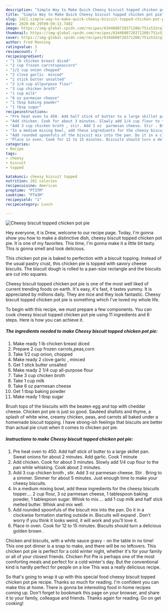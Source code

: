 ```yaml
---
description: "Simple Way to Make Quick Cheesy biscuit topped chicken pot pie"
title: "Simple Way to Make Quick Cheesy biscuit topped chicken pot pie"
slug: 1421-simple-way-to-make-quick-cheesy-biscuit-topped-chicken-pot-pie
date: 2020-08-29T09:59:13.748Z
image: https://img-global.cpcdn.com/recipes/6344600728371200/751x532cq70/cheesy-biscuit-topped-chicken-pot-pie-recipe-main-photo.jpg
thumbnail: https://img-global.cpcdn.com/recipes/6344600728371200/751x532cq70/cheesy-biscuit-topped-chicken-pot-pie-recipe-main-photo.jpg
cover: https://img-global.cpcdn.com/recipes/6344600728371200/751x532cq70/cheesy-biscuit-topped-chicken-pot-pie-recipe-main-photo.jpg
author: Fred Manning
ratingvalue: 3
reviewcount: 7
recipeingredient:
- "1 lb chicken breast diced"
- "2 cup frozen carrotspeascorn"
- "1/2 cup onion chopped"
- "2 clove garlic  minced"
- "1 stick butter unsalted"
- "2 1/4 cup allpurpose flour"
- "3 cup chicken broth"
- "1 cup milk"
- "6 oz parmesan cheese"
- "1 tbsp baking powder"
- "1 tbsp sugar"
recipeinstructions:
- "Pre heat oven to 450. Add half stick of butter to a large skillet pan. Sweat onions for about 2 minutes. Add garlic. Cook 1 minute"
- "Add chicken. Cook for about 3 minutes. Slowly add 1/4 cup flour to the pan while whisking.  Cook about 2 minutes."
- "Add 3 cup chicken broth , stir. Add 3 oz  parmesan cheese. Stir . Bring to a simmer. Simmer for about 5 minutes. Just enough time to make your cheesy biscuits."
- "In a medium mixing bowl, add these ingredients for the cheesy biscuits topper.... 2 cup flour, 3 oz parmesan cheese, 1 tablespoon baking powder, 1 tablespoon sugar.  Whisk to mix.... add 1 cup milk and half stick melted butter. Whisk and mix well."
- "Add rounded spoonfuls of the biscuit mix into the pan. Do it in a clockwise formation starting outside in. Biscuits will expand . Don&#39;t worry if you think it looks weird, it will work and you&#39;ll love it."
- "Place in oven. Cook for 12 to 15 minutes. Biscuits should turn a delicious golden brown ."
categories:
- Recipe
tags:
- cheesy
- biscuit
- topped

katakunci: cheesy biscuit topped 
nutrition: 261 calories
recipecuisine: American
preptime: "PT37M"
cooktime: "PT43M"
recipeyield: "1"
recipecategory: Lunch

---
```



![Cheesy biscuit topped chicken pot pie](https://img-global.cpcdn.com/recipes/6344600728371200/751x532cq70/cheesy-biscuit-topped-chicken-pot-pie-recipe-main-photo.jpg)

Hey everyone, it is Drew, welcome to our recipe page. Today, I'm gonna show you how to make a distinctive dish, cheesy biscuit topped chicken pot pie. It is one of my favorites. This time, I'm gonna make it a little bit tasty. This is gonna smell and look delicious.

This chicken pot pie is baked to perfection with a biscuit topping. Instead of the usual pastry crust, this chicken pie is topped with savory cheese biscuits. The biscuit dough is rolled to a pan-size rectangle and the biscuits are cut into squares.

Cheesy biscuit topped chicken pot pie is one of the most well liked of current trending foods on earth. It's easy, it's fast, it tastes yummy. It is appreciated by millions daily. They are nice and they look fantastic. Cheesy biscuit topped chicken pot pie is something which I've loved my whole life.


To begin with this recipe, we must prepare a few components. You can cook cheesy biscuit topped chicken pot pie using 11 ingredients and 6 steps. Here is how you can achieve it.

<!--inarticleads1-->

##### The ingredients needed to make Cheesy biscuit topped chicken pot pie:

1. Make ready 1 lb chicken breast diced
1. Prepare 2 cup frozen carrots,peas,corn
1. Take 1/2 cup onion, chopped
1. Make ready 2 clove garlic , minced
1. Get 1 stick butter unsalted
1. Make ready 2 1/4 cup all-purpose flour
1. Take 3 cup chicken broth
1. Take 1 cup milk
1. Take 6 oz parmesan cheese
1. Get 1 tbsp baking powder
1. Make ready 1 tbsp sugar


Brush tops of the biscuits with the beaten egg and top with cheddar cheese. Chicken pot pie is just so good. Sautéed shallots and thyme, a splash of white wine, creamy chicken, peas, and carrots all baked under a homemade biscuit topping. I have strong-ish feelings that biscuits are better than actual pie crust when it comes to chicken pot pie. 

<!--inarticleads2-->

##### Instructions to make Cheesy biscuit topped chicken pot pie:

1. Pre heat oven to 450. Add half stick of butter to a large skillet pan. Sweat onions for about 2 minutes. Add garlic. Cook 1 minute
1. Add chicken. Cook for about 3 minutes. Slowly add 1/4 cup flour to the pan while whisking.  Cook about 2 minutes.
1. Add 3 cup chicken broth , stir. Add 3 oz  parmesan cheese. Stir . Bring to a simmer. Simmer for about 5 minutes. Just enough time to make your cheesy biscuits.
1. In a medium mixing bowl, add these ingredients for the cheesy biscuits topper.... 2 cup flour, 3 oz parmesan cheese, 1 tablespoon baking powder, 1 tablespoon sugar.  Whisk to mix.... add 1 cup milk and half stick melted butter. Whisk and mix well.
1. Add rounded spoonfuls of the biscuit mix into the pan. Do it in a clockwise formation starting outside in. Biscuits will expand . Don&#39;t worry if you think it looks weird, it will work and you&#39;ll love it.
1. Place in oven. Cook for 12 to 15 minutes. Biscuits should turn a delicious golden brown .


Chicken and biscuits, with a white sauce gravy - on the table in no time! This one pot dinner is a snap to make, and there will be no leftovers. This chicken pot pie is perfect for a cold winter night, whether it&#39;s for your family or all of your closest friends. Chicken Pot Pie is perhaps one of the most comforting meals and perfect for a cold winter&#39;s day. But the conventional kind is hardly perfect for people on a low This was a really delicious recipe. 

So that's going to wrap it up with this special food cheesy biscuit topped chicken pot pie recipe. Thanks so much for reading. I'm confident you can make this at home. There is gonna be interesting food in home recipes coming up. Don't forget to bookmark this page on your browser, and share it to your family, colleague and friends. Thanks again for reading. Go on get cooking!

